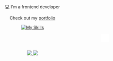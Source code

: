 <div display="inline-block">
 

 <p align="center"> 💻 I'm a frontend developer </p>
 <p align="center"> Check out my <a href="https://monicavaz.dev/">portfolio</a> </p>

 <div align="center">

  [![My Skills](https://skillicons.dev/icons?i=ts,react,nextjs,flutter)](https://skillicons.dev)

 <p align="right">
  <a href="https://www.linkedin.com/in/monica-vaz"><img align="center" width="25px" src="https://github.com/Aakarsh-B/trying-repos/blob/master/linkedin.svg" /><a/> 
</p
</div>


##

<p align="center">
<a href="https://github.com/M0nicaVaz">
  <img height="150em" src="https://github-readme-stats-eight-theta.vercel.app/api?username=M0nicaVaz&show_icons=true&theme=nord&include_all_commits=true&count_private=true"/>
  <img height="150em" src="https://github-readme-stats-eight-theta.vercel.app/api/top-langs/?username=M0nicaVaz&layout=compact&langs_count=8&theme=nord"/>
</a>
</p>
</div>
